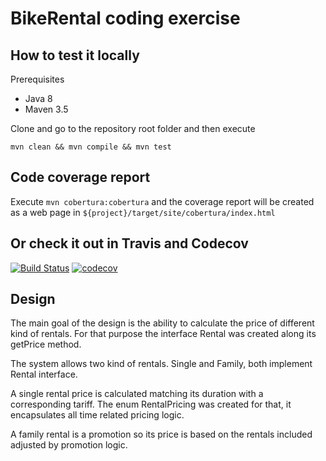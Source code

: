 # BikeRental coding exercise

## How to test it locally

Prerequisites
* Java 8
* Maven 3.5

Clone and go to the repository root folder and then execute

`
mvn clean && mvn compile && mvn test
`

## Code coverage report
Execute `mvn cobertura:cobertura` and the coverage report will be created
as a web page in `${project}/target/site/cobertura/index.html`

## Or check it out in Travis and Codecov
[![Build Status](https://travis-ci.org/barottomartin/BikeRental.svg?branch=master)](https://travis-ci.org/barottomartin/BikeRental)
[![codecov](https://codecov.io/gh/barottomartin/BikeRental/branch/master/graph/badge.svg)](https://codecov.io/gh/barottomartin/BikeRental)

## Design

The main goal of the design is the ability to calculate the price of
different kind of rentals. For that purpose the interface Rental was
created along its getPrice method.

The system allows two kind of rentals. Single and Family, both implement
Rental interface.

A single rental price is calculated matching its duration with a corresponding
tariff. The enum RentalPricing was created for that, it encapsulates all
time related pricing logic.

A family rental is a promotion so its price is based on the rentals
included adjusted by promotion logic.